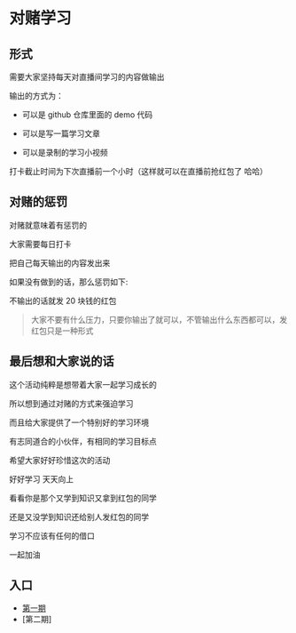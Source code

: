 # 对赌学习

## 形式

需要大家坚持每天对直播间学习的内容做输出

输出的方式为：

- 可以是 github 仓库里面的 demo 代码

- 可以是写一篇学习文章

- 可以是录制的学习小视频

打卡截止时间为下次直播前一个小时（这样就可以在直播前抢红包了 哈哈）

## 对赌的惩罚

对赌就意味着有惩罚的

大家需要每日打卡

把自己每天输出的内容发出来

如果没有做到的话，那么惩罚如下:

不输出的话就发 20 块钱的红包
> 大家不要有什么压力，只要你输出了就可以，不管输出什么东西都可以，发红包只是一种形式

## 最后想和大家说的话

这个活动纯粹是想带着大家一起学习成长的

所以想到通过对赌的方式来强迫学习

而且给大家提供了一个特别好的学习环境

有志同道合的小伙伴，有相同的学习目标点

希望大家好好珍惜这次的活动

好好学习 天天向上

看看你是那个又学到知识又拿到红包的同学

还是又没学到知识还给别人发红包的同学

学习不应该有任何的借口

一起加油


## 入口
- [第一期](https://github.com/cuixiaorui/study-every-day/tree/main/bet/01)
- [第二期] 
